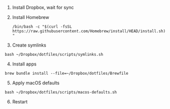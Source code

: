 1. Install Dropbox, wait for sync

2. Install Homebrew

      `/bin/bash -c "$(curl -fsSL https://raw.githubusercontent.com/Homebrew/install/HEAD/install.sh)"`

3. Create symlinks

  ```
  bash ~/Dropbox/dotfiles/scripts/symlinks.sh
  ```

4. Install apps

  ```
  brew bundle install --file=~/Dropbox/dotfiles/Brewfile
  ```

5. Apply macOS defaults

  ```
  bash ~/Dropbox/dotfiles/scripts/macos-defaults.sh
  ```

6. Restart
